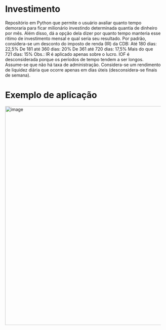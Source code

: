 # Investimento
Repositório em Python que permite o usuário avaliar quanto tempo demoraria para ficar milionário investindo determinada quantia de dinheiro por mês.
Além disso, dá a opção dela dizer por quanto tempo manteria esse ritimo de investimento mensal e qual seria seu resultado.
Por padrão, considera-se um desconto do imposto de renda (IR) da CDB:
    Até 180 dias: 22,5%
    De 181 até 360 dias: 20%
    De 361 até 720 dias: 17,5%
    Mais do que 721 dias: 15%
Obs.: IR é aplicado apenas sobre o lucro.
IOF é desconsiderada porque os períodos de tempo tendem a ser longos.
Assume-se que não há taxa de administração.
Considera-se um rendimento de liquidez diária que ocorre apenas em dias úteis (desconsidera-se finais de semana).

# Exemplo de aplicação

<img width="710" alt="image" src="https://user-images.githubusercontent.com/115668120/216605133-e0ead84b-5f28-4c15-b7be-6fcb91aa29ef.png">
